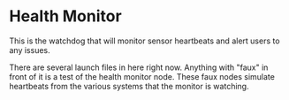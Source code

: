 # Health Monitor
This is the watchdog that will monitor sensor heartbeats and alert users to any issues. 

There are several launch files in here right now. Anything with "faux" in front of it is a test of the health monitor node. These faux nodes simulate heartbeats from the various systems that the monitor is watching. 
